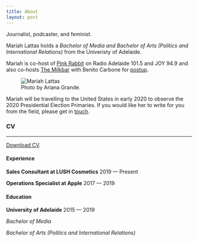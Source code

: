 ```yaml
---
title: About
layout: post
---
```


Journalist, podcaster, and feminist.

Mariah Lattas holds a *Bachelor of Media and Bachelor of Arts (Politics and International Relations)* from the Univeristy of Adelaide.

Mariah is  co-host of [Pink Rabbit](http://radioadelaide.org.au/program/pink-rabbit/) on Radio Adelaide 101.5 and JOY 94.9 and also co-hosts [The Milkbar](https://podcasts.apple.com/au/podcast/the-milkbar/id1478059008) with Benito Carbone for [postup](http://postup.com.au).

<figure>
  <img alt="Mariah Lattas" src="https://www.toyotacenter.com/assets/img/ariana-grande-sweetner-Slide-4fdf654a13.jpg" />
  <figcaption>
    Photo by Ariana Grande.
  </figcaption>
</figure>

Mariah will be travelling to the United States in early 2020 to observe the 2020 Presidential Election Primaries. If you would like her to write for you from the field, please get in [touch](mailto:mariahlattas1@gmail.com).

### CV
<hr>

[Download CV](/assets/documents/mariah-lattas-cv.pdf).

#### Experience
**Sales Consultant at LUSH Cosmetics**
2019 — Present

**Operations Specialist at Apple**
2017 — 2019

#### Education
**University of Adelaide**
2015 — 2019

*Bachelor of Media*

*Bachelor of Arts (Politics and International Relations)*